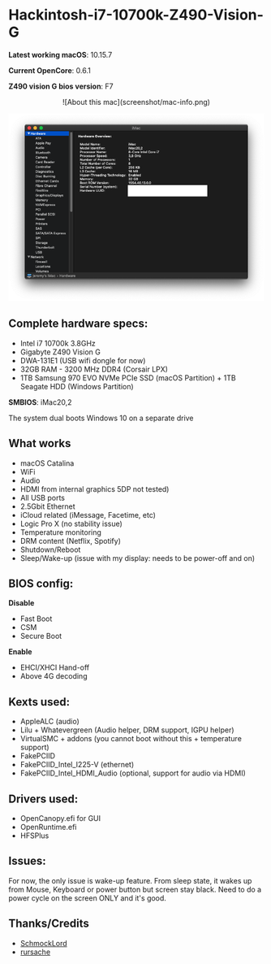# Hackintosh-i7-10700k-Z490-Vision-G

**Latest working macOS**: 10.15.7

**Current OpenCore**: 0.6.1

**Z490 vision G bios version**: F7

<p align="center">
![About this mac](screenshot/mac-info.png)
</p>

![HW overview](screenshot/hw-over.png)

## Complete hardware specs:
- Intel i7 10700k 3.8GHz
- Gigabyte Z490 Vision G
- DWA-131E1 (USB wifi dongle for now)
- 32GB RAM - 3200 MHz DDR4 (Corsair LPX)
- 1TB Samsung 970 EVO NVMe PCIe SSD (macOS Partition) + 1TB Seagate HDD (Windows Partition)

**SMBIOS**: iMac20,2

The system dual boots Windows 10 on a separate drive

## What works
- macOS Catalina
- WiFi
- Audio
- HDMI from internal graphics 5DP not tested)
- All USB ports
- 2.5Gbit Ethernet
- iCloud related (iMessage, Facetime, etc)
- Logic Pro X (no stability issue)
- Temperature monitoring
- DRM content (Netflix, Spotify)
- Shutdown/Reboot
- Sleep/Wake-up (issue with my display: needs to be power-off and on)

## BIOS config:
**Disable**
- Fast Boot
- CSM
- Secure Boot

**Enable**
- EHCI/XHCI Hand-off
- Above 4G decoding

## Kexts used:
- AppleALC (audio)
- Lilu + Whatevergreen (Audio helper, DRM support, IGPU helper)
- VirtualSMC + addons (you cannot boot without this + temperature support)
- FakePCIID
- FakePCIID_Intel_I225-V (ethernet)
- FakePCIID_Intel_HDMI_Audio (optional, support for audio via HDMI)

## Drivers used:
- OpenCanopy.efi for GUI
- OpenRuntime.efi
- HFSPlus

## Issues:

For now, the only issue is wake-up feature. From sleep state, it wakes up from Mouse, Keyboard or power button but screen stay black. 
Need to do a power cycle on the screen ONLY and it's good.


## Thanks/Credits
- [SchmockLord](https://github.com/SchmockLord/Hackintosh-Intel-i9-10900k-Gigabyte-Z490-Vision-D)
- [rursache](https://github.com/rursache/Hackintosh-i9-10900k-Z490-Vision-G)
